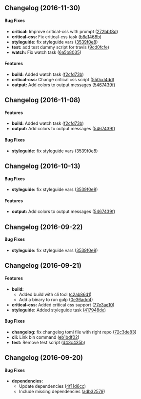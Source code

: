 <a name=""></a>
##  Changelog (2016-11-30)


#### Bug Fixes

* **critical:**  Improve critical-css with prompt ([272bbf8d](https://github.com/epiqo/recruiter_epiq_deps/commit/272bbf8d3eeb9da04679a397d8255e1160e68052))
* **critical-css:**  Fix critical-css task ([b8a1468b](https://github.com/epiqo/recruiter_epiq_deps/commit/b8a1468bd92495ccbffbb8082d601a4675fe10bb))
* **styleguide:**  fix styleguide vars ([3539f0e8](https://github.com/epiqo/recruiter_epiq_deps/commit/3539f0e8e354c61ac64478a896c02b333fb49562))
* **test:**  add test dummy script for travis ([9cd0fcfe](https://github.com/epiqo/recruiter_epiq_deps/commit/9cd0fcfedc4691940156faa81155592ec6e6b2e3))
* **watch:**  Fix watch task ([6a5b8035](https://github.com/epiqo/recruiter_epiq_deps/commit/6a5b80350ff8abd44e3222e51bf8407792ae54df))

#### Features

* **build:**  Added watch task ([f2cfd73b](https://github.com/epiqo/recruiter_epiq_deps/commit/f2cfd73baa30112c4cf2866a5d6da4fc14423306))
* **critical-css:**  Change critical css script ([550cd4dd](https://github.com/epiqo/recruiter_epiq_deps/commit/550cd4dd05c2801ec074cab14ee4e607df0bad35))
* **output:**  Add colors to output messages ([5467439f](https://github.com/epiqo/recruiter_epiq_deps/commit/5467439fa4d35ed4dd6c7cdf119d38dcd177d203))



<a name=""></a>
##  Changelog (2016-11-08)


#### Features

* **build:**  Added watch task ([f2cfd73b](https://github.com/epiqo/recruiter_epiq_deps/commit/f2cfd73baa30112c4cf2866a5d6da4fc14423306))
* **output:**  Add colors to output messages ([5467439f](https://github.com/epiqo/recruiter_epiq_deps/commit/5467439fa4d35ed4dd6c7cdf119d38dcd177d203))

#### Bug Fixes

* **styleguide:**  fix styleguide vars ([3539f0e8](https://github.com/epiqo/recruiter_epiq_deps/commit/3539f0e8e354c61ac64478a896c02b333fb49562))



<a name=""></a>
##  Changelog (2016-10-13)


#### Bug Fixes

* **styleguide:**  fix styleguide vars ([3539f0e8](https://github.com/epiqo/recruiter_epiq_deps/commit/3539f0e8e354c61ac64478a896c02b333fb49562))

#### Features

* **output:**  Add colors to output messages ([5467439f](https://github.com/epiqo/recruiter_epiq_deps/commit/5467439fa4d35ed4dd6c7cdf119d38dcd177d203))



<a name=""></a>
##  Changelog (2016-09-22)


#### Bug Fixes

* **styleguide:**  fix styleguide vars ([3539f0e8](https://github.com/epiqo/recruiter_epiq_deps/commit/3539f0e8e354c61ac64478a896c02b333fb49562))



<a name=""></a>
##  Changelog (2016-09-21)


#### Features

* **build:**
  *  Added build with cli tool ([c2ab86d1](https://github.com/epiqo/recruiter_epiq_deps/commit/c2ab86d10fec8eb5dec1f4959576296d327726ed))
  *  Add a binary to run gulp ([0e36add4](https://github.com/epiqo/recruiter_epiq_deps/commit/0e36add4f8336c1574dfe55b02ef04b7e179b53e))
* **critical-css:**  Added critical css support ([77e3ae10](https://github.com/epiqo/recruiter_epiq_deps/commit/77e3ae104e34f3933dac09cec291ef1401a8d8e7))
* **styleguide:**  Added styleguide task ([417948de](https://github.com/epiqo/recruiter_epiq_deps/commit/417948de5625b26376043368de6e385a78962bab))

#### Bug Fixes

* **changelog:**  fix changelog toml file with right repo ([72c3de83](https://github.com/epiqo/recruiter_epiq_deps/commit/72c3de8376451d31a16ddbd3d177a11225c263ed))
* **cli:**  Link bin command ([eb1bdf02](https://github.com/epiqo/recruiter_epiq_deps/commit/eb1bdf02fb4479a866a40eacce4fb61cec47e2cc))
* **test:**  Remove test script ([d43c435b](https://github.com/epiqo/recruiter_epiq_deps/commit/d43c435b89ea6ca3ecff1e5701563a9700399af0))



<a name=""></a>
##  Changelog (2016-09-20)


#### Bug Fixes

* **dependencies:**
  *  Update dependencies ([4f11d6cc](https://github.com/epiqo/recruiter_epiq_deps/commit/4f11d6cc625cd0ca228b1f849358512a5686dcf5))
  *  Include missing dependencies ([adb32579](https://github.com/epiqo/recruiter_epiq_deps/commit/adb32579bf96668ba19005e38543495808998ef9))



